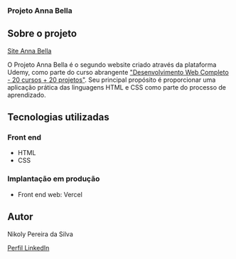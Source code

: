 ### Projeto Anna Bella

## Sobre o projeto

[Site Anna Bella](https://projeto-anna-bella-nine.vercel.app)

O Projeto Anna Bella é o segundo website criado através da plataforma Udemy, como parte do curso abrangente ["Desenvolvimento Web Completo - 20 cursos + 20 projetos"](https://www.udemy.com/course/web-completo/). Seu principal propósito é proporcionar uma aplicação prática das linguagens HTML e CSS como parte do processo de aprendizado.

## Tecnologias utilizadas
### Front end
- HTML
- CSS 
### Implantação em produção
- Front end web: Vercel

## Autor

Nikoly Pereira da Silva

[Perfil LinkedIn](https://www.linkedin.com/in/nikoly-pereira-da-silva)
